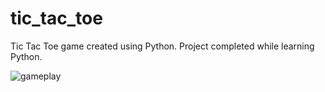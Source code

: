 # tic_tac_toe
Tic Tac Toe game created using Python. Project completed while learning Python.


![gameplay](https://github.com/Kakulive/tic_tac_toe/blob/main/Tic_Tac_Toe.gif)
